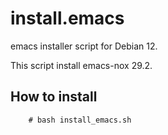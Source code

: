# install.emacs
emacs installer script for Debian 12.

This script install emacs-nox 29.2.


How to install
--------------

        # bash install_emacs.sh
